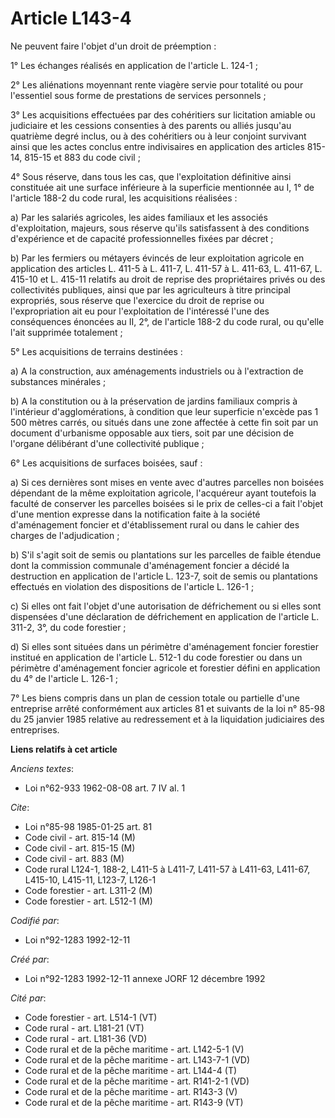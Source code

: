 # Article L143-4

Ne peuvent faire l'objet d'un droit de préemption :

1° Les échanges réalisés en application de l'article L. 124-1 ;

2° Les aliénations moyennant rente viagère servie pour totalité ou pour l'essentiel sous forme de prestations de services
personnels ;

3° Les acquisitions effectuées par des cohéritiers sur licitation amiable ou judiciaire et les cessions consenties à des
parents ou alliés jusqu'au quatrième degré inclus, ou à des cohéritiers ou à leur conjoint survivant ainsi que les actes
conclus entre indivisaires en application des articles 815-14, 815-15 et 883 du code civil ;

4° Sous réserve, dans tous les cas, que l'exploitation définitive ainsi constituée ait une surface inférieure à la superficie
mentionnée au I, 1° de l'article 188-2 du code rural, les acquisitions réalisées :

a) Par les salariés agricoles, les aides familiaux et les associés d'exploitation, majeurs, sous réserve qu'ils satisfassent
à des conditions d'expérience et de capacité professionnelles fixées par décret ;

b) Par les fermiers ou métayers évincés de leur exploitation agricole en application des articles L. 411-5 à L. 411-7, L.
411-57 à L. 411-63, L. 411-67, L. 415-10 et L. 415-11 relatifs au droit de reprise des propriétaires privés ou des
collectivités publiques, ainsi que par les agriculteurs à titre principal expropriés, sous réserve que l'exercice du droit de
reprise ou l'expropriation ait eu pour l'exploitation de l'intéressé l'une des conséquences énoncées au II, 2°, de l'article
188-2 du code rural, ou qu'elle l'ait supprimée totalement ;

5° Les acquisitions de terrains destinées :

a) A la construction, aux aménagements industriels ou à l'extraction de substances minérales ;

b) A la constitution ou à la préservation de jardins familiaux compris à l'intérieur d'agglomérations, à condition que leur
superficie n'excède pas 1 500 mètres carrés, ou situés dans une zone affectée à cette fin soit par un document d'urbanisme
opposable aux tiers, soit par une décision de l'organe délibérant d'une collectivité publique ;

6° Les acquisitions de surfaces boisées, sauf :

a) Si ces dernières sont mises en vente avec d'autres parcelles non boisées dépendant de la même exploitation agricole,
l'acquéreur ayant toutefois la faculté de conserver les parcelles boisées si le prix de celles-ci a fait l'objet d'une
mention expresse dans la notification faite à la société d'aménagement foncier et d'établissement rural ou dans le cahier des
charges de l'adjudication ;

b) S'il s'agit soit de semis ou plantations sur les parcelles de faible étendue dont la commission communale d'aménagement
foncier a décidé la destruction en application de l'article L. 123-7, soit de semis ou plantations effectués en violation des
dispositions de l'article L. 126-1 ;

c) Si elles ont fait l'objet d'une autorisation de défrichement ou si elles sont dispensées d'une déclaration de défrichement
en application de l'article L. 311-2, 3°, du code forestier ;

d) Si elles sont situées dans un périmètre d'aménagement foncier forestier institué en application de l'article L. 512-1 du
code forestier ou dans un périmètre d'aménagement foncier agricole et forestier défini en application du 4° de l'article L.
126-1 ;

7° Les biens compris dans un plan de cession totale ou partielle d'une entreprise arrêté conformément aux articles 81 et
suivants de la loi n° 85-98 du 25 janvier 1985 relative au redressement et à la liquidation judiciaires des entreprises.

**Liens relatifs à cet article**

_Anciens textes_:

  - Loi n°62-933 1962-08-08 art. 7 IV al. 1

_Cite_:

  - Loi n°85-98 1985-01-25 art. 81
  - Code civil - art. 815-14 (M)
  - Code civil - art. 815-15 (M)
  - Code civil - art. 883 (M)
  - Code rural L124-1, 188-2, L411-5 à L411-7, L411-57 à L411-63, L411-67, L415-10, L415-11, L123-7, L126-1
  - Code forestier - art. L311-2 (M)
  - Code forestier - art. L512-1 (M)

_Codifié par_:

  - Loi n°92-1283 1992-12-11

_Créé par_:

  - Loi n°92-1283 1992-12-11 annexe JORF 12 décembre 1992

_Cité par_:

  - Code forestier - art. L514-1 (VT)
  - Code rural - art. L181-21 (VT)
  - Code rural - art. L181-36 (VD)
  - Code rural et de la pêche maritime - art. L142-5-1 (V)
  - Code rural et de la pêche maritime - art. L143-7-1 (VD)
  - Code rural et de la pêche maritime - art. L144-4 (T)
  - Code rural et de la pêche maritime - art. R141-2-1 (VD)
  - Code rural et de la pêche maritime - art. R143-3 (V)
  - Code rural et de la pêche maritime - art. R143-9 (VT)
